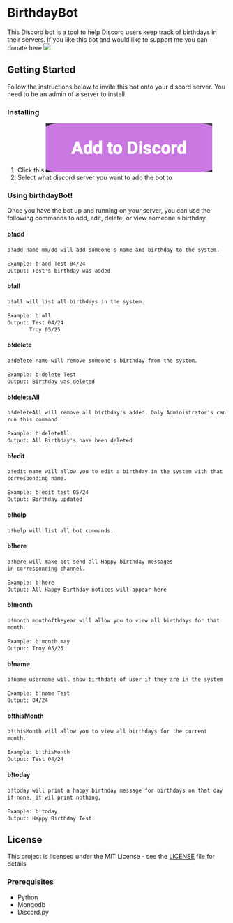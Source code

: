 # BirthdayBot
This Discord bot is a tool to help Discord users keep track of birthdays in their servers. If you like this bot and would like to support me you can
donate here
[![](https://www.paypalobjects.com/en_US/i/btn/btn_donateCC_LG.gif)](https://www.paypal.com/cgi-bin/webscr?cmd=_donations&business=FV3CH35QBDSAJ&currency_code=USD&source=url)

## Getting Started
Follow the instructions below to invite this bot onto your discord server. 
You need to be an admin of a server to install. 

### Installing
1. Click this [![](./add.png)](https://discord.com/api/oauth2/authorize?client_id=701412155853111317&permissions=8&scope=bot)
2. Select what discord server you want to add the bot to

### Using birthdayBot!

Once you have the bot up and running on your server, you can use the following commands to add, edit, delete, or view someone's birthday.

#### b!add
 ```
 b!add name mm/dd will add someone's name and birthday to the system.

Example: b!add Test 04/24
Output: Test's birthday was added
```

#### b!all
 ```
 b!all will list all birthdays in the system.

Example: b!all
Output: Test 04/24
        Troy 05/25
```

#### b!delete
 ```
 b!delete name will remove someone's birthday from the system.

Example: b!delete Test
Output: Birthday was deleted
```

#### b!deleteAll
 ```
 b!deleteAll will remove all birthday's added. Only Administrator's can run this command.

Example: b!deleteAll
Output: All Birthday's have been deleted
```

#### b!edit
 ```
b!edit name will allow you to edit a birthday in the system with that corresponding name.

Example: b!edit test 05/24
Output: Birthday updated
```

#### b!help
 ```
 b!help will list all bot commands.
```

#### b!here
 ```
 b!here will make bot send all Happy birthday messages
 in corresponding channel.

Example: b!here
Output: All Happy Birthday notices will appear here
```

#### b!month
 ```
b!month monthoftheyear will allow you to view all birthdays for that month.

Example: b!month may 
Output: Troy 05/25
```

#### b!name
 ```
 b!name username will show birthdate of user if they are in the system

Example: b!name Test
Output: 04/24
```

#### b!thisMonth
 ```
b!thisMonth will allow you to view all birthdays for the current month.

Example: b!thisMonth
Output: Test 04/24
```

#### b!today
 ```
 b!today will print a happy birthday message for birthdays on that day if none, it wil print nothing.

Example: b!today 
Output: Happy Birthday Test!
```

## License

This project is licensed under the MIT License - see the [LICENSE](LICENSE) file for details

### Prerequisites

* Python
* Mongodb
* Discord.py 
